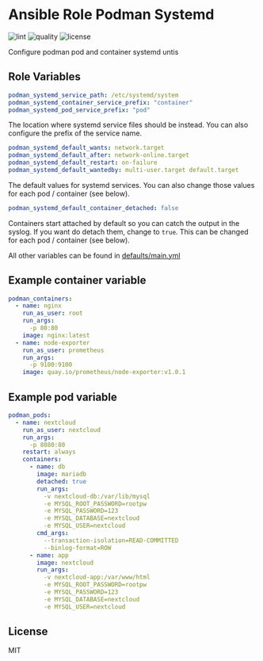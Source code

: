 # Ansible Role Podman Systemd

![lint](https://github.com/rxcket/ansible-role-podman_systemd/workflows/lint/badge.svg)
![quality](https://img.shields.io/ansible/quality/52411)
![license](https://img.shields.io/github/license/rxcket/ansible-role-podman_systemd)

Configure podman pod and container systemd untis


## Role Variables

```yaml
podman_systemd_service_path: /etc/systemd/system
podman_systemd_container_service_prefix: "container"
podman_systemd_pod_service_prefix: "pod"
```

The location where systemd service files should be instead. You can also configure the prefix of the service name.


```yaml
podman_systemd_default_wants: network.target
podman_systemd_default_after: network-online.target
podman_systemd_default_restart: on-failure
podman_systemd_default_wantedby: multi-user.target default.target
```

The default values for systemd services. You can also change those values for each pod / container (see below).


```yaml
podman_systemd_default_container_detached: false
```

Containers start attached by default so you can catch the output in the syslog. If you want do detach them, change to `true`. This can be changed for each pod / container (see below).


All other variables can be found in [defaults/main.yml](defaults/main.yml)


## Example container variable

```yaml
podman_containers:
  - name: nginx
    run_as_user: root
    run_args:
      -p 80:80
    image: nginx:latest
  - name: node-exporter
    run_as_user: prometheus
    run_args:
      -p 9100:9100
    image: quay.io/prometheus/node-exporter:v1.0.1
```


## Example pod variable

```yaml
podman_pods:
  - name: nextcloud
    run_as_user: nextcloud
    run_args:
      -p 8080:80
    restart: always
    containers:
      - name: db
        image: mariadb
        detached: true
        run_args:
          -v nextcloud-db:/var/lib/mysql
          -e MYSQL_ROOT_PASSWORD=rootpw
          -e MYSQL_PASSWORD=123
          -e MYSQL_DATABASE=nextcloud
          -e MYSQL_USER=nextcloud
        cmd_args:
          --transaction-isolation=READ-COMMITTED
          --binlog-format=ROW
      - name: app
        image: nextcloud
        run_args:
          -v nextcloud-app:/var/www/html
          -e MYSQL_ROOT_PASSWORD=rootpw
          -e MYSQL_PASSWORD=123
          -e MYSQL_DATABASE=nextcloud
          -e MYSQL_USER=nextcloud
```


## License

MIT
